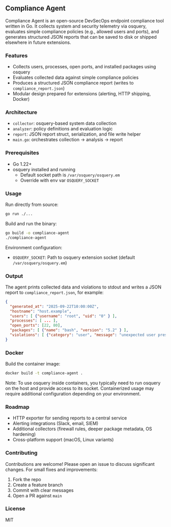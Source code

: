 ## Compliance Agent

Compliance Agent is an open-source DevSecOps endpoint compliance tool written in Go. It collects system and security telemetry via osquery, evaluates simple compliance policies (e.g., allowed users and ports), and generates structured JSON reports that can be saved to disk or shipped elsewhere in future extensions.

### Features
- Collects users, processes, open ports, and installed packages using osquery
- Evaluates collected data against simple compliance policies
- Produces a structured JSON compliance report (writes to `compliance_report.json`)
- Modular design prepared for extensions (alerting, HTTP shipping, Docker)

### Architecture
- `collector`: osquery-based system data collection
- `analyzer`: policy definitions and evaluation logic
- `report`: JSON report struct, serialization, and file write helper
- `main.go`: orchestrates collection → analysis → report

### Prerequisites
- Go 1.22+
- osquery installed and running
  - Default socket path is `/var/osquery/osquery.em`
  - Override with env var `OSQUERY_SOCKET`

### Usage
Run directly from source:
```bash
go run ./...
```

Build and run the binary:
```bash
go build -o compliance-agent
./compliance-agent
```

Environment configuration:
- `OSQUERY_SOCKET`: Path to osquery extension socket (default `/var/osquery/osquery.em`)

### Output
The agent prints collected data and violations to stdout and writes a JSON report to `compliance_report.json`, for example:
```json
{
  "generated_at": "2025-09-22T10:00:00Z",
  "hostname": "host.example",
  "users": [ {"username": "root", "uid": "0" } ],
  "processes": [ ... ],
  "open_ports": [22, 80],
  "packages": [ {"name": "bash", "version": "5.2" } ],
  "violations": [ {"category": "user", "message": "unexpected user present: test"} ]
}
```

### Docker
Build the container image:
```bash
docker build -t compliance-agent .
```

Note: To use osquery inside containers, you typically need to run osquery on the host and provide access to its socket. Containerized usage may require additional configuration depending on your environment.

### Roadmap
- HTTP exporter for sending reports to a central service
- Alerting integrations (Slack, email, SIEM)
- Additional collectors (firewall rules, deeper package metadata, OS hardening)
- Cross-platform support (macOS, Linux variants)

### Contributing
Contributions are welcome! Please open an issue to discuss significant changes. For small fixes and improvements:
1. Fork the repo
2. Create a feature branch
3. Commit with clear messages
4. Open a PR against `main`

### License
MIT


